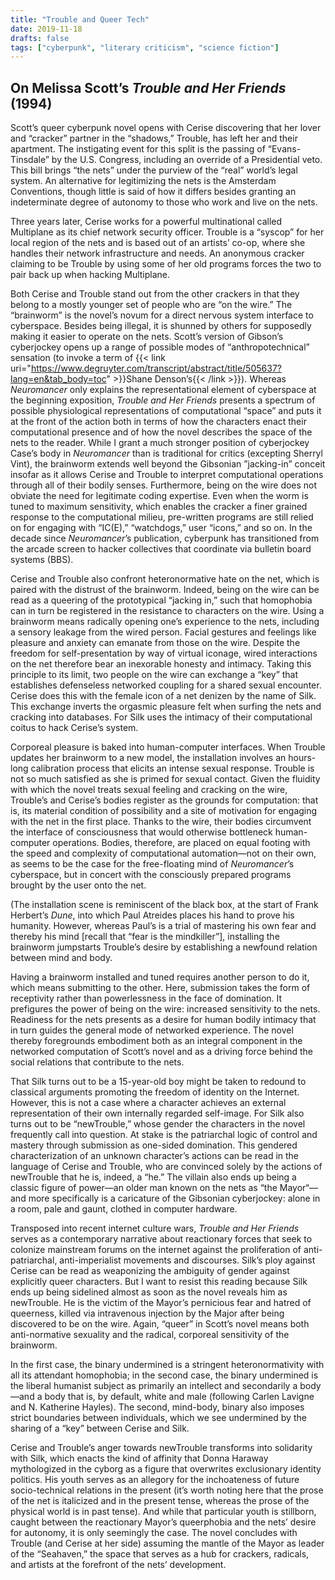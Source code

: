 ```yaml
---
title: "Trouble and Queer Tech"
date: 2019-11-18
drafts: false
tags: ["cyberpunk", "literary criticism", "science fiction"]
---
```

## On Melissa Scott’s *Trouble and Her Friends* (1994)

Scott’s queer cyberpunk novel opens with Cerise discovering that her lover and “cracker” partner in the “shadows,” Trouble, has left her and their apartment. The instigating event for this split is the passing of “Evans-Tinsdale” by the U.S. Congress, including an override of a Presidential veto. This bill brings “the nets” under the purview of the “real” world’s legal system. An alternative for legitimizing the nets is the Amsterdam Conventions, though little is said of how it differs besides granting an indeterminate degree of autonomy to those who work and live on the nets.

Three years later, Cerise works for a powerful multinational called Multiplane as its chief network security officer. Trouble is a “syscop” for her local region of the nets and is based out of an artists’ co-op, where she handles their network infrastructure and needs. An anonymous cracker claiming to be Trouble by using some of her old programs forces the two to pair back up when hacking Multiplane.

Both Cerise and Trouble stand out from the other crackers in that they belong to a mostly younger set of people who are “on the wire.” The “brainworm” is the novel’s novum for a direct nervous system interface to cyberspace. Besides being illegal, it is shunned by others for supposedly making it easier to operate on the nets. Scott’s version of Gibson’s cyberjockey opens up a range of possible modes of “anthropotechnical” sensation (to invoke a term of {{< link uri="https://www.degruyter.com/transcript/abstract/title/505637?lang=en&tab_body=toc" >}}Shane Denson’s{{< /link >}}). Whereas *Neuromancer* only explains the representational element of cyberspace at the beginning exposition, *Trouble and Her Friends* presents a spectrum of possible physiological representations of computational “space” and puts it at the front of the action both in terms of how the characters enact their computational presence and of how the novel describes the space of the nets to the reader. While I grant a much stronger position of cyberjockey Case’s body in *Neuromancer* than is traditional for critics (excepting Sherryl Vint), the brainworm extends well beyond the Gibsonian ”jacking-in” conceit insofar as it allows Cerise and Trouble to interpret computational operations through all of their bodily senses. Furthermore, being on the wire does not obviate the need for legitimate coding expertise. Even when the worm is tuned to maximum sensitivity, which enables the cracker a finer grained response to the computational milieu, pre-written programs are still relied on for engaging with “IC(E),” “watchdogs,” user “icons,” and so on. In the decade since *Neuromancer*’s publication, cyberpunk has transitioned from the arcade screen to hacker collectives that coordinate via bulletin board systems (BBS).

Cerise and Trouble also confront heteronormative hate on the net, which is paired with the distrust of the brainworm. Indeed, being on the wire can be read as a queering of the prototypical “jacking in,” such that homophobia can in turn be registered in the resistance to characters on the wire. Using a brainworm means radically opening one’s experience to the nets, including a sensory leakage from the wired person. Facial gestures and feelings like pleasure and anxiety can emanate from those on the wire. Despite the freedom for self-presentation by way of virtual iconage, wired interactions on the net therefore bear an inexorable honesty and intimacy. Taking this principle to its limit, two people on the wire can exchange a “key” that establishes defenseless networked coupling for a shared sexual encounter. Cerise does this with the female icon of a net denizen by the name of Silk. This exchange inverts the orgasmic pleasure felt when surfing the nets and cracking into databases. For Silk uses the intimacy of their computational coitus to hack Cerise’s system.

Corporeal pleasure is baked into human-computer interfaces. When Trouble updates her brainworm to a new model, the installation involves an hours-long calibration process that elicits an intense sexual response. Trouble is not so much satisfied as she is primed for sexual contact. Given the fluidity with which the novel treats sexual feeling and cracking on the wire, Trouble’s and Cerise’s bodies register as the grounds for computation: that is, its material condition of possibility and a site of motivation for engaging with the net in the first place. Thanks to the wire, their bodies circumvent the interface of consciousness that would otherwise bottleneck human-computer operations. Bodies, therefore, are placed on equal footing with the speed and complexity of computational automation—not on their own, as seems to be the case for the free-floating mind of *Neuromancer*’s cyberspace, but in concert with the consciously prepared programs brought by the user onto the net. 

(The installation scene is reminiscent of the black box, at the start of Frank Herbert’s *Dune*, into which Paul Atreides places his hand to prove his humanity. However, whereas Paul’s is a trial of mastering his own fear and thereby his mind [recall that “fear is the mindkiller”], installing the brainworm jumpstarts Trouble’s desire by establishing a newfound relation between mind and body.

Having a brainworm installed and tuned requires another person to do it, which means submitting to the other. Here, submission takes the form of receptivity rather than powerlessness in the face of domination. It prefigures the power of being on the wire: increased sensitivity to the nets. Readiness for the nets presents as a desire for human bodily intimacy that in turn guides the general mode of networked experience. The novel thereby foregrounds embodiment both as an integral component in the networked computation of Scott’s novel and as a driving force behind the social relations that contribute to the nets. 

That Silk turns out to be a 15-year-old boy might be taken to redound to classical arguments promoting the freedom of identity on the Internet. However, this is not a case where a character achieves an external representation of their own internally regarded self-image. For Silk also turns out to be “newTrouble,” whose gender the characters in the novel frequently call into question. At stake is the patriarchal logic of control and mastery through submission as one-sided domination. This gendered characterization of an unknown character’s actions can be read in the language of Cerise and Trouble, who are convinced solely by the actions of newTrouble that he is, indeed, a “he.” The villain also ends up being a classic figure of power—an older man known on the nets as “the Mayor“—and more specifically is a caricature of the Gibsonian cyberjockey: alone in a room, pale and gaunt, clothed in computer hardware.

Transposed into recent internet culture wars, *Trouble and Her Friends* serves as a contemporary narrative about reactionary forces that seek to colonize mainstream forums on the internet against the proliferation of anti-patriarchal, anti-imperialist movements and discourses. Silk’s ploy against Cerise can be read as weaponizing the ambiguity of gender against explicitly queer characters. But I want to resist this reading because Silk ends up being sidelined almost as soon as the novel reveals him as newTrouble. He is the victim of the Mayor’s pernicious fear and hatred of queerness, killed via intravenous injection by the Major after being discovered to be on the wire. Again, “queer” in Scott’s novel means both anti-normative sexuality and the radical, corporeal sensitivity of the brainworm. 

In the first case, the binary undermined is a stringent heteronormativity with all its attendant homophobia; in the second case, the binary undermined is the liberal humanist subject as primarily an intellect and secondarily a body—and a body that is, by default, white and male (following Carlen Lavigne and N. Katherine Hayles). The second, mind-body, binary also imposes strict boundaries between individuals, which we see undermined by the sharing of a “key” between Cerise and Silk.

Cerise and Trouble’s anger towards newTrouble transforms into solidarity with Silk, which enacts the kind of affinity that Donna Haraway mythologized in the cyborg as a figure that overwrites exclusionary identity politics. His youth serves as an allegory for the inchoateness of future socio-technical relations in the present (it’s worth noting here that the prose of the net is italicized and in the present tense, whereas the prose of the physical world is in past tense). And while that particular youth is stillborn, caught between the reactionary Mayor’s queerphobia and the nets’ desire for autonomy, it is only seemingly the case. The novel concludes with Trouble (and Cerise at her side) assuming the mantle of the Mayor as leader of the “Seahaven,” the space that serves as a hub for crackers, radicals, and artists at the forefront of the nets’ development.
